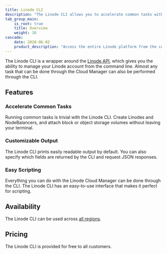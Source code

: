 ```yaml
---
title: Linode CLI
description: "The Linode CLI allows you to accelerate common tasks with customizable output and easy scripting."
tab_group_main:
    is_root: true
    title: Overview
    weight: 10
cascade:
    date: 2020-06-02
    product_description: "Access the entire Linode platform from the command line, easily adding, removing, or modifing services."
---
```


The Linode CLI is a wrapper around the [Linode API](/docs/products/tools/linode-api/), which gives you the ability to manage your Linode account from the command line. Almost any task that can be done through the Cloud Manager can also be performed through the CLI.

## Features

### Accelerate Common Tasks

Running common tasks is trivial with the Linode CLI. Create Linodes and NodeBalancers, and attach block or object storage volumes without leaving your terminal.

### Customizable Output

The Linode CLI prints easily readable output by default. You can also specify which fields are returned by the CLI and request JSON responses.

### Easy Scripting

Everything you can do with the Linode Cloud Manager can be done through the CLI. The Linode CLI has an easy-to-use interface that makes it perfect for scripting.

## Availability

The Linode CLI can be used across [all regions](https://www.linode.com/global-infrastructure/).

## Pricing

The Linode CLI is provided for free to all customers.